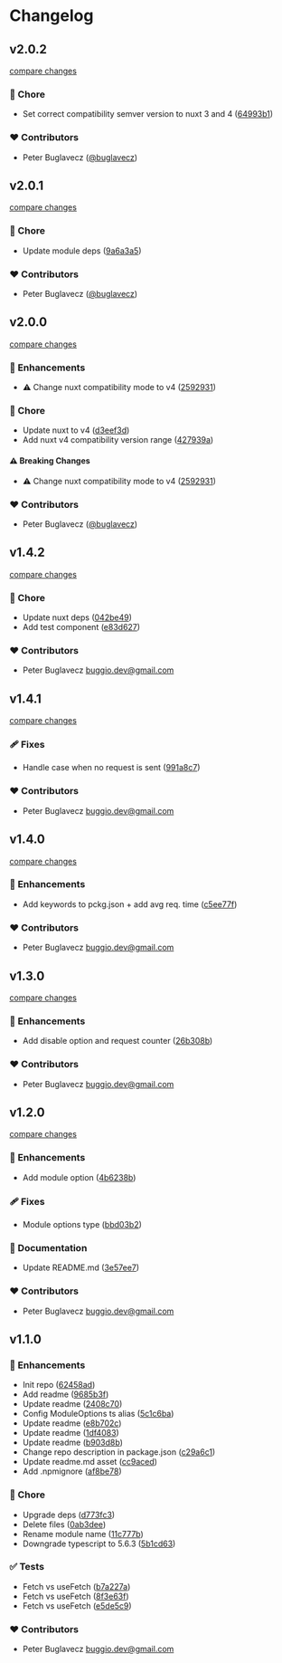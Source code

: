 # Changelog


## v2.0.2

[compare changes](https://github.com/buglavecz/nuxt-ssr-api-logger/compare/v2.0.1...v2.0.2)

### 🏡 Chore

- Set correct compatibility semver version to nuxt 3 and 4 ([64993b1](https://github.com/buglavecz/nuxt-ssr-api-logger/commit/64993b1))

### ❤️ Contributors

- Peter Buglavecz ([@buglavecz](https://github.com/buglavecz))

## v2.0.1

[compare changes](https://github.com/buglavecz/nuxt-ssr-api-logger/compare/v2.0.0...v2.0.1)

### 🏡 Chore

- Update module deps ([9a6a3a5](https://github.com/buglavecz/nuxt-ssr-api-logger/commit/9a6a3a5))

### ❤️ Contributors

- Peter Buglavecz ([@buglavecz](https://github.com/buglavecz))

## v2.0.0

[compare changes](https://github.com/buglavecz/nuxt-ssr-api-logger/compare/v1.4.2...v2.0.0)

### 🚀 Enhancements

- ⚠️  Change nuxt compatibility mode to v4 ([2592931](https://github.com/buglavecz/nuxt-ssr-api-logger/commit/2592931))

### 🏡 Chore

- Update nuxt to v4 ([d3eef3d](https://github.com/buglavecz/nuxt-ssr-api-logger/commit/d3eef3d))
- Add nuxt v4 compatibility version range ([427939a](https://github.com/buglavecz/nuxt-ssr-api-logger/commit/427939a))

#### ⚠️ Breaking Changes

- ⚠️  Change nuxt compatibility mode to v4 ([2592931](https://github.com/buglavecz/nuxt-ssr-api-logger/commit/2592931))

### ❤️ Contributors

- Peter Buglavecz ([@buglavecz](http://github.com/buglavecz))

## v1.4.2

[compare changes](https://github.com/buglavecz/nuxt-ssr-api-logger/compare/v1.4.1...v1.4.2)

### 🏡 Chore

- Update nuxt deps ([042be49](https://github.com/buglavecz/nuxt-ssr-api-logger/commit/042be49))
- Add test component ([e83d627](https://github.com/buglavecz/nuxt-ssr-api-logger/commit/e83d627))

### ❤️ Contributors

- Peter Buglavecz <buggio.dev@gmail.com>

## v1.4.1

[compare changes](https://github.com/buglavecz/nuxt-ssr-api-logger/compare/v1.4.0...v1.4.1)

### 🩹 Fixes

- Handle case when no request is sent ([991a8c7](https://github.com/buglavecz/nuxt-ssr-api-logger/commit/991a8c7))

### ❤️ Contributors

- Peter Buglavecz <buggio.dev@gmail.com>

## v1.4.0

[compare changes](https://github.com/buglavecz/nuxt-ssr-api-logger/compare/v1.3.0...v1.4.0)

### 🚀 Enhancements

- Add keywords to pckg.json + add avg req. time ([c5ee77f](https://github.com/buglavecz/nuxt-ssr-api-logger/commit/c5ee77f))

### ❤️ Contributors

- Peter Buglavecz <buggio.dev@gmail.com>

## v1.3.0

[compare changes](https://github.com/buglavecz/nuxt-ssr-api-logger/compare/v1.2.0...v1.3.0)

### 🚀 Enhancements

- Add disable option and request counter ([26b308b](https://github.com/buglavecz/nuxt-ssr-api-logger/commit/26b308b))

### ❤️ Contributors

- Peter Buglavecz <buggio.dev@gmail.com>

## v1.2.0

[compare changes](https://github.com/buglavecz/nuxt-ssr-api-logger/compare/v1.1.0...v1.2.0)

### 🚀 Enhancements

- Add  module option ([4b6238b](https://github.com/buglavecz/nuxt-ssr-api-logger/commit/4b6238b))

### 🩹 Fixes

- Module options type ([bbd03b2](https://github.com/buglavecz/nuxt-ssr-api-logger/commit/bbd03b2))

### 📖 Documentation

- Update README.md ([3e57ee7](https://github.com/buglavecz/nuxt-ssr-api-logger/commit/3e57ee7))

### ❤️ Contributors

- Peter Buglavecz <buggio.dev@gmail.com>

## v1.1.0


### 🚀 Enhancements

- Init repo ([62458ad](https://github.com/buglavecz/nuxt-ssr-api-logger/commit/62458ad))
- Add readme ([9685b3f](https://github.com/buglavecz/nuxt-ssr-api-logger/commit/9685b3f))
- Update readme ([2408c70](https://github.com/buglavecz/nuxt-ssr-api-logger/commit/2408c70))
- Config  ModuleOptions ts alias ([5c1c6ba](https://github.com/buglavecz/nuxt-ssr-api-logger/commit/5c1c6ba))
- Update readme ([e8b702c](https://github.com/buglavecz/nuxt-ssr-api-logger/commit/e8b702c))
- Update readme ([1df4083](https://github.com/buglavecz/nuxt-ssr-api-logger/commit/1df4083))
- Update readme ([b903d8b](https://github.com/buglavecz/nuxt-ssr-api-logger/commit/b903d8b))
- Change repo description in package.json ([c29a6c1](https://github.com/buglavecz/nuxt-ssr-api-logger/commit/c29a6c1))
- Update readme.md asset ([cc9aced](https://github.com/buglavecz/nuxt-ssr-api-logger/commit/cc9aced))
- Add .npmignore ([af8be78](https://github.com/buglavecz/nuxt-ssr-api-logger/commit/af8be78))

### 🏡 Chore

- Upgrade deps ([d773fc3](https://github.com/buglavecz/nuxt-ssr-api-logger/commit/d773fc3))
- Delete files ([0ab3dee](https://github.com/buglavecz/nuxt-ssr-api-logger/commit/0ab3dee))
- Rename module name ([11c777b](https://github.com/buglavecz/nuxt-ssr-api-logger/commit/11c777b))
- Downgrade typescript to 5.6.3 ([5b1cd63](https://github.com/buglavecz/nuxt-ssr-api-logger/commit/5b1cd63))

### ✅ Tests

- Fetch vs useFetch ([b7a227a](https://github.com/buglavecz/nuxt-ssr-api-logger/commit/b7a227a))
- Fetch vs useFetch ([8f3e63f](https://github.com/buglavecz/nuxt-ssr-api-logger/commit/8f3e63f))
- Fetch vs useFetch ([e5de5c9](https://github.com/buglavecz/nuxt-ssr-api-logger/commit/e5de5c9))

### ❤️ Contributors

- Peter Buglavecz <buggio.dev@gmail.com>

